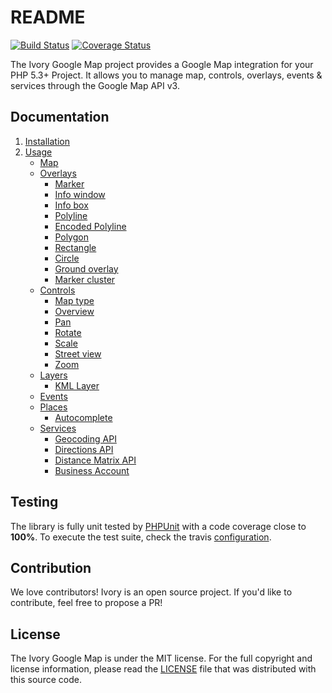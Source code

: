 # README

[![Build Status](https://secure.travis-ci.org/egeloen/ivory-google-map.png?branch=master)](http://travis-ci.org/egeloen/ivory-google-map)
[![Coverage Status](https://coveralls.io/repos/egeloen/ivory-google-map/badge.png?branch=master)](https://coveralls.io/r/egeloen/ivory-google-map?branch=master)

The Ivory Google Map project provides a Google Map integration for your PHP 5.3+ Project. It allows you to manage map,
controls, overlays, events & services through the Google Map API v3.

## Documentation

   1. [Installation](http://github.com/egeloen/ivory-google-map/blob/master/doc/installation.md)
   2. [Usage](http://github.com/egeloen/ivory-google-map/blob/master/doc/usage.md)
      - [Map](http://github.com/egeloen/ivory-google-map/blob/master/doc/usage/map.md)
      - [Overlays](http://github.com/egeloen/ivory-google-map/blob/master/doc/usage/overlays/index.md)
         - [Marker](http://github.com/egeloen/ivory-google-map/blob/master/doc/usage/overlays/marker.md)
         - [Info window](http://github.com/egeloen/ivory-google-map/blob/master/doc/usage/overlays/info_window.md)
         - [Info box](http://github.com/egeloen/ivory-google-map/blob/master/doc/usage/overlays/info_box.md)
         - [Polyline](http://github.com/egeloen/ivory-google-map/blob/master/doc/usage/overlays/polyline.md)
         - [Encoded Polyline](http://github.com/egeloen/ivory-google-map/blob/master/doc/usage/overlays/encoded_polyline.md)
         - [Polygon](http://github.com/egeloen/ivory-google-map/blob/master/doc/usage/overlays/polygon.md)
         - [Rectangle](http://github.com/egeloen/ivory-google-map/blob/master/doc/usage/overlays/rectangle.md)
         - [Circle](http://github.com/egeloen/ivory-google-map/blob/master/doc/usage/overlays/circle.md)
         - [Ground overlay](http://github.com/egeloen/ivory-google-map/blob/master/doc/usage/overlays/ground_overlay.md)
         - [Marker cluster](http://github.com/egeloen/ivory-google-map/blob/master/doc/usage/overlays/marker_cluster.md)
      - [Controls](http://github.com/egeloen/ivory-google-map/blob/master/doc/usage/controls/index.md)
         - [Map type](http://github.com/egeloen/ivory-google-map/blob/master/doc/usage/controls/map_type.md)
         - [Overview](http://github.com/egeloen/ivory-google-map/blob/master/doc/usage/controls/overview.md)
         - [Pan](http://github.com/egeloen/ivory-google-map/blob/master/doc/usage/controls/pan.md)
         - [Rotate](http://github.com/egeloen/ivory-google-map/blob/master/doc/usage/controls/rotate.md)
         - [Scale](http://github.com/egeloen/ivory-google-map/blob/master/doc/usage/controls/scale.md)
         - [Street view](http://github.com/egeloen/ivory-google-map/blob/master/doc/usage/controls/street_view.md)
         - [Zoom](http://github.com/egeloen/ivory-google-map/blob/master/doc/usage/controls/zoom.md)
      - [Layers](http://github.com/egeloen/ivory-google-map/blob/master/doc/usage/layers/index.md)
         - [KML Layer](http://github.com/egeloen/ivory-google-map/blob/master/doc/usage/layers/kml_layer.md)
      - [Events](http://github.com/egeloen/ivory-google-map/blob/master/doc/usage/events.md)
      - [Places](http://github.com/egeloen/ivory-google-map/blob/master/doc/usage/places/index.md)
         - [Autocomplete](http://github.com/egeloen/ivory-google-map/blob/master/doc/usage/places/autocomplete.md)
      - [Services](http://github.com/egeloen/ivory-google-map/blob/master/doc/usage/services/index.md)
         - [Geocoding API](http://github.com/egeloen/ivory-google-map/blob/master/doc/usage/services/geocoding/geocoder.md)
         - [Directions API](http://github.com/egeloen/ivory-google-map/blob/master/doc/usage/services/directions/directions.md)
         - [Distance Matrix API](http://github.com/egeloen/ivory-google-map/blob/master/doc/usage/services/distance_matrix/distance_matrix.md)
         - [Business Account](http://github.com/egeloen/ivory-google-map/blob/master/doc/usage/services/business_account.md)

## Testing

The library is fully unit tested by [PHPUnit](http://www.phpunit.de/) with a code coverage close to **100%**. To execute
the test suite, check the travis [configuration](https://github.com/egeloen/ivory-google-map/blob/master/.travis.yml).

## Contribution

We love contributors! Ivory is an open source project. If you'd like to contribute, feel free to propose a PR!

## License

The Ivory Google Map is under the MIT license. For the full copyright and license information, please read the
[LICENSE](https://github.com/egeloen/ivory-google-map/blob/master/LICENSE) file that was distributed with this source
code.
